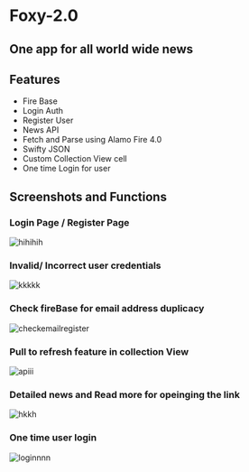 # Foxy-2.0
## One app for all world wide news

## Features

- Fire Base
- Login Auth
- Register User
- News API
- Fetch and Parse using Alamo Fire 4.0
- Swifty JSON
- Custom Collection View cell
- One time Login for user

## Screenshots and Functions


### Login Page / Register Page

![hihihih](https://user-images.githubusercontent.com/32428855/50582165-5ec6bc80-0e86-11e9-8f61-bb77525ce751.gif)

### Invalid/ Incorrect user credentials

![kkkkk](https://user-images.githubusercontent.com/32428855/50582167-5ec6bc80-0e86-11e9-825b-e46a0b4fe8aa.gif)

### Check fireBase for email address duplicacy 

![checkemailregister](https://user-images.githubusercontent.com/32428855/50582164-5e2e2600-0e86-11e9-8a8c-fb657828f3e8.gif)

### Pull to refresh feature in collection View

![apiii](https://user-images.githubusercontent.com/32428855/50582163-5e2e2600-0e86-11e9-8cf8-a65a9a89ca23.gif)

### Detailed news and Read more for opeinging the link

![hkkh](https://user-images.githubusercontent.com/32428855/50582166-5ec6bc80-0e86-11e9-8069-f522fdedf691.gif)

### One time user login 

![loginnnn](https://user-images.githubusercontent.com/32428855/50582168-5f5f5300-0e86-11e9-81a2-d3aabb441380.gif)












